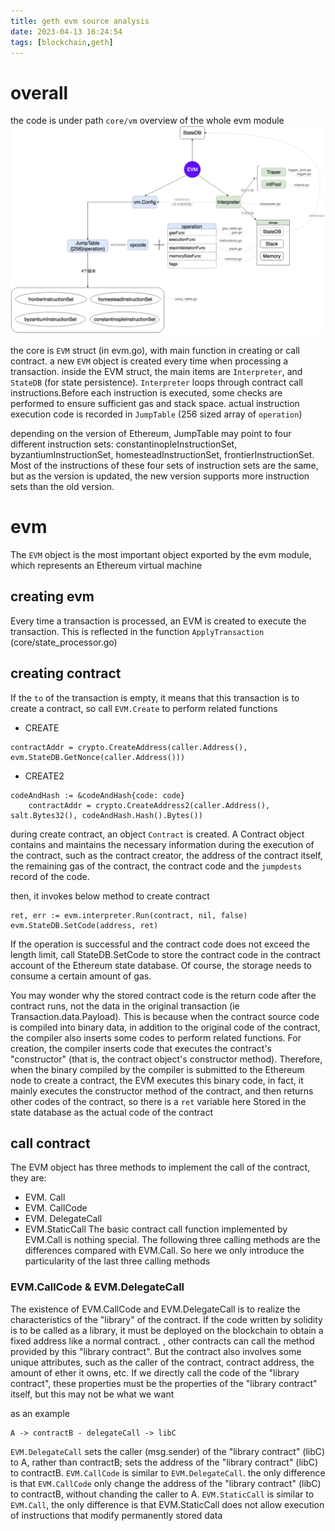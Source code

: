 ```yaml
---
title: geth evm source analysis
date: 2023-04-13 16:24:54
tags: [blockchain,geth]
---
```


# overall
the code is under path `core/vm`
overview of the whole evm module ![evm](/images/geth.evm.architecture.png)

the core is `EVM` struct (in evm.go), with main function in creating or call contract. a new `EVM` object is created every time when processing a transaction. inside the EVM struct, the main items are `Interpreter`, and `StateDB` (for state persistence). `Interpreter` loops through contract call instructions.Before each instruction is executed, some checks are performed to ensure sufficient gas and stack space. actual instruction execution code is recorded in `JumpTable` (256 sized array of `operation`)

depending on the version of Ethereum, JumpTable may point to four different instruction sets: constantinopleInstructionSet, byzantiumInstructionSet, homesteadInstructionSet, frontierInstructionSet. Most of the instructions of these four sets of instruction sets are the same, but as the version is updated, the new version supports more instruction sets than the old version.

# evm
The `EVM` object is the most important object exported by the evm module, which represents an Ethereum virtual machine

## creating evm
Every time a transaction is processed, an EVM is created to execute the transaction. This is reflected in the function `ApplyTransaction` (core/state_processor.go)

## creating contract
If the `to` of the transaction is empty, it means that this transaction is to create a contract, so call `EVM.Create` to perform related functions
- CREATE
```
contractAddr = crypto.CreateAddress(caller.Address(), evm.StateDB.GetNonce(caller.Address()))
```
- CREATE2
```
codeAndHash := &codeAndHash{code: code}
	contractAddr = crypto.CreateAddress2(caller.Address(), salt.Bytes32(), codeAndHash.Hash().Bytes())
```
during create contract, an object `Contract` is created. A Contract object contains and maintains the necessary information during the execution of the contract, such as the contract creator, the address of the contract itself, the remaining gas of the contract, the contract code and the `jumpdests` record of the code.

then, it invokes below method to create contract
```
ret, err := evm.interpreter.Run(contract, nil, false)
evm.StateDB.SetCode(address, ret)
```
If the operation is successful and the contract code does not exceed the length limit, call StateDB.SetCode to store the contract code in the contract account of the Ethereum state database. Of course, the storage needs to consume a certain amount of gas.

You may wonder why the stored contract code is the return code after the contract runs, not the data in the original transaction (ie Transaction.data.Payload). This is because when the contract source code is compiled into binary data, in addition to the original code of the contract, the compiler also inserts some codes to perform related functions. For creation, the compiler inserts code that executes the contract's "constructor" (that is, the contract object's constructor method). Therefore, when the binary compiled by the compiler is submitted to the Ethereum node to create a contract, the EVM executes this binary code, in fact, it mainly executes the constructor method of the contract, and then returns other codes of the contract, so there is a `ret` variable here Stored in the state database as the actual code of the contract

## call contract
The EVM object has three methods to implement the call of the contract, they are:

- EVM. Call
- EVM. CallCode
- EVM. DelegateCall
- EVM.StaticCall
The basic contract call function implemented by EVM.Call is nothing special. The following three calling methods are the differences compared with EVM.Call. So here we only introduce the particularity of the last three calling methods

### EVM.CallCode & EVM.DelegateCall
The existence of EVM.CallCode and EVM.DelegateCall is to realize the characteristics of the "library" of the contract. If the code written by solidity is to be called as a library, it must be deployed on the blockchain to obtain a fixed address like a normal contract. , other contracts can call the method provided by this "library contract". But the contract also involves some unique attributes, such as the caller of the contract, contract address, the amount of ether it owns, etc. If we directly call the code of the "library contract", these properties must be the properties of the "library contract" itself, but this may not be what we want

as an example
```
A -> contractB - delegateCall -> libC
```
`EVM.DelegateCall` sets the caller (msg.sender) of the "library contract" (libC) to A, rather than contractB; sets the address of the "library contract" (libC) to contractB. 
`EVM.CallCode` is similar to `EVM.DelegateCall`. the only difference is that `EVM.CallCode` only change the address of the "library contract" (libC) to contractB, without chanding the caller to A.
`EVM.StaticCall` is similar to `EVM.Call`, the only difference is that EVM.StaticCall does not allow execution of instructions that modify permanently stored data